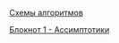 
[Схемы алгоритмов](https://jamboard.google.com/d/1olktw4v8ZJbPNJQAhofzNWkwG8RRgzYtAhgQvSSJM4o/edit?usp=sharing)  


[Блокнот 1 - Ассимптотики](https://colab.research.google.com/drive/1Cwn_ZQjUEmln24_cfNLlTJ9AF8bZ0OOX?usp=sharing)  
